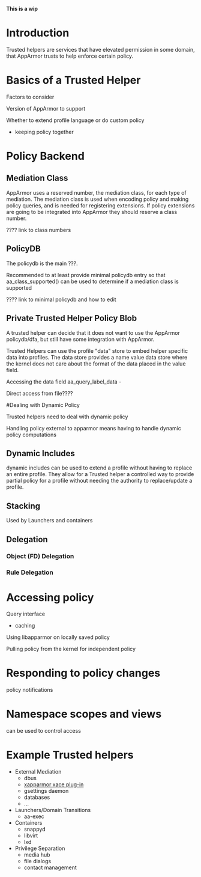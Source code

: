 **This is a wip**

# Introduction
Trusted helpers are services that have elevated permission in some
domain, that AppArmor trusts to help enforce certain policy.


# Basics of a Trusted Helper

Factors to consider

Version of AppArmor to support

Whether to extend profile language or do custom policy
- keeping policy together 

# Policy Backend

## Mediation Class
AppArmor uses a reserved number, the mediation class, for each type of mediation. The mediation class is used when encoding policy and making policy queries, and is needed for registering extensions. If policy extensions are going to be integrated into AppArmor they should reserve a class number.

???? link to class numbers

## PolicyDB

The policydb is the main ???.


Recommended to at least provide minimal policydb entry so that
aa_class_supported() can be used to determine if a mediation class is supported

???? link to minimal policydb and how to edit

## Private Trusted Helper Policy Blob

A trusted helper can decide that it does not want to use the AppArmor policydb/dfa, but still have some integration with AppArmor.

Trusted Helpers can use the profile "data" store to embed helper specific data into profiles. The data store provides a name value data store where the kernel does not care about the format of the data placed in the value field.

Accessing the data field
aa_query_label_data -

Direct access from file????



#Dealing with Dynamic Policy

Trusted helpers need to deal with dynamic policy

Handling policy external to apparmor means having to handle dynamic policy computations

## Dynamic Includes
dynamic includes can be used to extend a profile without having to replace an entire profile.
They allow for a Trusted helper a controlled way to provide partial policy for a profile without needing the authority to replace/update a profile.

## Stacking

Used by Launchers and containers

## Delegation


### Object (FD) Delegation

### Rule Delegation


# Accessing policy

Query interface
- caching

Using libapparmor on locally saved policy

Pulling policy from the kernel for independent policy



# Responding to policy changes

policy notifications

# Namespace scopes and views
can be used to control access

# Example Trusted helpers

* External Mediation
  -   dbus
  -   [xapparmor xace plug-in](AppArmorXace)
  -   gsettings daemon
  -   databases
  -   ...
* Launchers/Domain Transitions
  -   aa-exec
* Containers
  -   snappyd
  -   libvirt
  -   lxd
* Privilege Separation
  -   media hub
  -   file dialogs
  -   contact management

